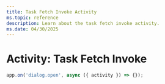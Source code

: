 ```yaml
---
title: Task Fetch Invoke Activity
ms.topic: reference
description: Learn about the task fetch invoke activity.
ms.date: 04/30/2025
---
```


# Activity: Task Fetch Invoke

```typescript
app.on('dialog.open', async ({ activity }) => {});
```
